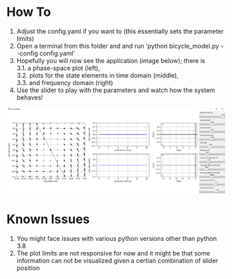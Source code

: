 # How To

1. Adjust the config.yaml if you want to (this essentially sets the parameter limits)
2. Open a terminal from this folder and and run 'python bicycle_model.py --config config.yaml'
3. Hopefully you will now see the application (image below); there is  
3.1. a phase-space plot (left),  
3.2. plots for the state elements in time domain (middle),  
3.3. and frequency domain (right)
4. Use the slider to play with the parameters and watch how the system behaves!

![image info](./BicycleModelScript.png)

# Known Issues

1. You might face issues with various python versions other than python 3.8
2. The plot limits are not responsive for now and it might be that some information can not be visualized given a certian combination of slider position